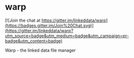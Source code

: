 warp
====

[![Join the chat at https://gitter.im/linkeddata/warp](https://badges.gitter.im/Join%20Chat.svg)](https://gitter.im/linkeddata/warp?utm_source=badge&utm_medium=badge&utm_campaign=pr-badge&utm_content=badge)

Warp - the linked data file manager
